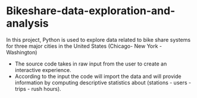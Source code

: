 # Bikeshare-data-exploration-and-analysis

In this project, Python is used to explore data related to bike share systems for three major cities in the United States (Chicago- New York - Washington)

- The source code takes in raw input from the user to create an interactive experience.
- According to the input the code will import the data and will provide information by computing descriptive statistics about (stations - users - trips - rush hours).
